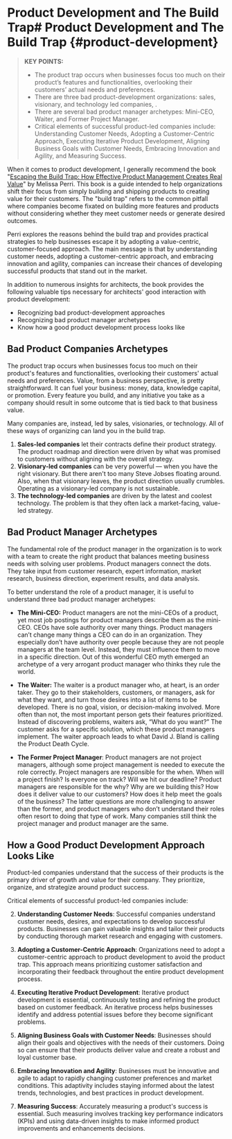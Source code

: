 

# Product Development and The Build Trap# Product Development and The Build Trap {#product-development}







> **KEY POINTS:**
> * The product trap occurs when businesses focus too much on their product’s features and functionalities, overlooking their customers’ actual needs and preferences.
> * There are three bad product-development organizations: sales, visionary, and technology led companies, .
> * There are several bad product manager archetypes: Mini-CEO, Waiter, and Former Project Manager.
> * Critical elements of successful product-led companies include: Understanding Customer Needs, Adopting a Customer-Centric Approach, Executing Iterative Product Development, Aligning Business Goals with Customer Needs, Embracing Innovation and Agility, and Measuring Success.




When it comes to product development, I generally recommend the book "[Escaping the Build Trap: How Effective Product Management Creates Real Value](https://www.goodreads.com/book/show/42611483-escaping-the-build-trap)" by Melissa Perri. This book is a guide intended to help organizations shift their focus from simply building and shipping products to creating value for their customers. The "build trap" refers to the common pitfall where companies become fixated on building more features and products without considering whether they meet customer needs or generate desired outcomes.




Perri explores the reasons behind the build trap and provides practical strategies to help businesses escape it by adopting a value-centric, customer-focused approach. The main message is that by understanding customer needs, adopting a customer-centric approach, and embracing innovation and agility, companies can increase their chances of developing successful products that stand out in the market.

In addition to numerous insights for architects, the book provides the following valuable tips necessary for architects' good interaction with product development:
* Recognizing bad product-development approaches
* Recognizing bad product manager archetypes
* Know how a good product development process looks like

## Bad Product Companies Archetypes

The product trap occurs when businesses focus too much on their product's features and functionalities, overlooking their customers' actual needs and preferences. Value, from a business perspective, is pretty straightforward. It can fuel your business: money, data, knowledge capital, or promotion. Every feature you build, and any initiative you take as a company should result in some outcome that is tied back to that business value.

Many companies are, instead, led by sales, visionaries, or technology. All of these ways of organizing can land you in the build trap.

1. **Sales-led companies** let their contracts define their product strategy. The product roadmap and direction were driven by what was promised to customers without aligning with the overall strategy.
2. **Visionary-led companies** can be very powerful — when you have the right visionary. But there aren't too many Steve Jobses floating around. Also, when that visionary leaves, the product direction usually crumbles. Operating as a visionary-led company is not sustainable.
3. **The technology-led companies** are driven by the latest and coolest technology. The problem is that they often lack a market-facing, value-led strategy.

## Bad Product Manager Archetypes

The fundamental role of the product manager in the organization is to work with a team to create the right product that balances meeting business needs with solving user problems. Product managers connect the dots. They take input from customer research, expert information, market research, business direction, experiment results, and data analysis.

To better understand the role of a product manager, it is useful to understand three bad product manager archetypes:

* **The Mini-CEO:** Product managers are not the mini-CEOs of a product, yet most job postings for product managers describe them as the mini-CEO. CEOs have sole authority over many things. Product managers can’t change many things a CEO can do in an organization. They especially don’t have authority over people because they are not people managers at the team level. Instead, they must influence them to move in a specific direction. Out of this wonderful CEO myth emerged an archetype of a very arrogant product manager who thinks they rule the world.
* **The Waiter:** The waiter is a product manager who, at heart, is an order taker. They go to their stakeholders, customers, or managers, ask for what they want, and turn those desires into a list of items to be developed. There is no goal, vision, or decision-making involved. More often than not, the most important person gets their features prioritized. Instead of discovering problems, waiters ask, “What do you want?” The customer asks for a specific solution, which these product managers implement. The waiter approach leads to what David J. Bland is calling the Product Death Cycle.


* **The Former Project Manager**: Product managers are not project managers, although some project management is needed to execute the role correctly. Project managers are responsible for the when. When will a project finish? Is everyone on track? Will we hit our deadline? Product managers are responsible for the why? Why are we building this? How does it deliver value to our customers? How does it help meet the goals of the business? The latter questions are more challenging to answer than the former, and product managers who don’t understand their roles often resort to doing that type of work. Many companies still think the project manager and product manager are the same. 



## How a Good Product Development Approach Looks Like

Product-led companies understand that the success of their products is the primary driver of growth and value for their company. They prioritize, organize, and strategize around product success. 

Critical elements of successful product-led companies include:

2. **Understanding Customer Needs**: Successful companies understand customer needs, desires, and expectations to develop successful products. Businesses can gain valuable insights and tailor their products by conducting thorough market research and engaging with customers.

3. **Adopting a Customer-Centric Approach**: Organizations need to adopt a customer-centric approach to product development to avoid the product trap. This approach means prioritizing customer satisfaction and incorporating their feedback throughout the entire product development process.

4. **Executing Iterative Product Development**: Iterative product development is essential, continuously testing and refining the product based on customer feedback. An iterative process helps businesses identify and address potential issues before they become significant problems.

5. **Aligning Business Goals with Customer Needs**: Businesses should align their goals and objectives with the needs of their customers. Doing so can ensure that their products deliver value and create a robust and loyal customer base.

6. **Embracing Innovation and Agility**: Businesses must be innovative and agile to adapt to rapidly changing customer preferences and market conditions. This adaptivity includes staying informed about the latest trends, technologies, and best practices in product development.

7. **Measuring Success**: Accurately measuring a product's success is essential. Such measuring involves tracking key performance indicators (KPIs) and using data-driven insights to make informed product improvements and enhancements decisions.

